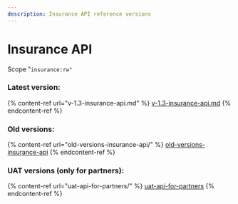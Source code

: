```yaml
---
description: Insurance API reference versions
---
```


# Insurance API

Scope "`insurance:rw"`

### Latest version:

{% content-ref url="v-1.3-insurance-api.md" %}
[v-1.3-insurance-api.md](v-1.3-insurance-api.md)
{% endcontent-ref %}

### Old versions:

{% content-ref url="old-versions-insurance-api/" %}
[old-versions-insurance-api](old-versions-insurance-api/)
{% endcontent-ref %}

### UAT versions (only for partners):

{% content-ref url="uat-api-for-partners/" %}
[uat-api-for-partners](uat-api-for-partners/)
{% endcontent-ref %}
